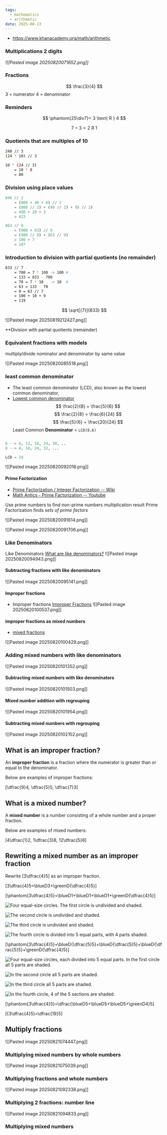 ```yaml
---
tags:
  - mathematics
  - arithmetic
date: 2025-08-13
---
```

* https://www.khanacademy.org/math/arithmetic

### Multiplications 2 digits

*![[Pasted image 20250820071652.png]]*

### Fractions

$$
\frac{3}{4}
$$
3 = numerator
4 = denominator

### Reminders

$$
\phantom{25\div7}= 3 \text{ R } 4
$$

$$
7\div3=2\text{ R } 1
$$
### Quotients that are multiples of 10

```bash
240 // 3
(24 * 10) // 3

10 * (24 // 3) 
	= 10 * 8 
	= 80

```
### Division using place values
```python
846 // 2 
	= (800 + 40 + 6) // 2
	= (800 // 2) + (40 // 2) + (6 // 2)
	= 400 + 20 + 3
	= 423

963 // 9
	= (900 + 63) // 9
	= (900 // 9) + (63 // 9)
	= 100 + 7
	= 107
```

### Introduction to division with partial quotients (no remainder)

```bash
833 // 7
	= 700 = 7 * 100 -> 100 # 
	= 133 = 833 - 700
	= 70 = 7 * 10   -> 10  # 
	= 63 = 133 - 70
	= 9 = 63 // 7
	= 100 + 10 + 9
	= 119
```

$$
\sqrt[{7}]{833}
$$

![[Pasted image 20250819212427.png]]

**Division with partial quotients (remainder)



### Equivalent fractions with models

multiply/divide nominator and denominator by same value 

![[Pasted image 20250820085518.png]]
### least common denominator


* The least common denominator (LCD), also known as the lowest common denominator,
* [Lowest common denominator](https://en.wikipedia.org/wiki/Lowest_common_denominator)
$$
\frac{2}{8} + \frac{5}{6} 
$$
$$
\frac{2}{8} = \frac{6}{24} 
$$
$$
\frac{5}{6} = \frac{20}{24} 
$$
Least Common **Denominator** = `LCD(8,6)`
```python

6 --> 6, 12, 18, 24, 30, ..
8 --> 8, 16, 24, 32, ...

LCD = 24
```

![[Pasted image 20250820092018.png]]

#### Prime Factorization

* [Prime Factorization / Integer Factorization -- Wiki](https://en.wikipedia.org/wiki/Integer_factorization)
* [Math Antics - Prime Factorization -- Youtube](https://www.youtube.com/watch?v=XGbOiYhHY2c&t=145s)

Use prime numbers to find non-prime numbers multiplication result
Prime Factorization finds *sets of prime factors* 

![[Pasted image 20250820091614.png]]

![[Pasted image 20250820091706.png]]


###  Like Denominators 

 Like Denominators [What are like denominators?](https://www.splashlearn.com/math-vocabulary/fractions/like-denominators)
![[Pasted image 20250820094943.png]]

#### Subtracting fractions with like denominators
![[Pasted image 20250820095141.png]]

#### Improper fractions

* Improper fractions [Improper Fractions](https://www.mathsisfun.com/improper-fractions.html)
![[Pasted image 20250820100537.png]]
#### improper fractions as mixed numbers

* [mixed fractions](https://www.mathsisfun.com/mixed-fractions.html)

![[Pasted image 20250820100429.png]]
### Adding mixed numbers with like denominators

![[Pasted image 20250820101352.png]]

#### Subtracting mixed numbers with like denominators

![[Pasted image 20250820101503.png]]

#### Mixed number addition with regrouping

![[Pasted image 20250820101954.png]]

#### Subtracting mixed numbers with regrouping

![[Pasted image 20250820102152.png]]

## What is an improper fraction?

An **improper fraction** is a fraction where the numerator is greater than or equal to the denominator.

Below are examples of improper fractions:

\[\dfrac{9}4, \dfrac{5}5, \dfrac{7}3\]

## What is a mixed number?

A **mixed number** is a number consisting of a whole number and a proper fraction.

Below are examples of mixed numbers:

\[4\dfrac{1}2, 1\dfrac{3}8, 12\dfrac{5}6\]

## Rewriting a mixed number as an improper fraction

Rewrite \[3\dfrac{4}5\] as an improper fraction.

\[3\dfrac{4}5=\blueD3+\greenD{\dfrac{4}5}\]

\[\phantom{3\dfrac{4}5}=\blueD1+\blueD1+\blueD1+\greenD{\dfrac{4}5}\]

![Four equal-size circles. The first circle is undivided and shaded.](https://cdn.kastatic.org/ka-perseus-graphie/78b31761d71cd780c724f70f24bf825cb11db0a7.svg)

![The second circle is undivided and shaded.](https://cdn.kastatic.org/ka-perseus-graphie/78b31761d71cd780c724f70f24bf825cb11db0a7.svg)

![The third circle is undivided and shaded.](https://cdn.kastatic.org/ka-perseus-graphie/78b31761d71cd780c724f70f24bf825cb11db0a7.svg)

![The fourth circle is divided into 5 equal parts, with 4 parts shaded.](https://cdn.kastatic.org/ka-perseus-graphie/eea8b0d98c89d18c0c43dd9172d43bb6a9b86434.svg)

\[\phantom{3\dfrac{4}5}=\blueD{\dfrac{5}5}+\blueD{\dfrac{5}5}+\blueD{\dfrac{5}5}+\greenD{\dfrac{4}5}\]

![Four equal-size circles, each divided into 5 equal parts. In the first circle all 5 parts are shaded.](https://cdn.kastatic.org/ka-perseus-graphie/bc707fe5f2b62dd092564677c82947cb00c4678a.svg)

![In the second circle all 5 parts are shaded.](https://cdn.kastatic.org/ka-perseus-graphie/bc707fe5f2b62dd092564677c82947cb00c4678a.svg)

![In the third circle all 5 parts are shaded.](https://cdn.kastatic.org/ka-perseus-graphie/bc707fe5f2b62dd092564677c82947cb00c4678a.svg)

![In the fourth circle, 4 of the 5 sections are shaded.](https://cdn.kastatic.org/ka-perseus-graphie/eea8b0d98c89d18c0c43dd9172d43bb6a9b86434.svg)

\[\phantom{3\dfrac{4}5}=\dfrac{\blueD5+\blueD5+\blueD5+\greenD4}5\]

\[{3\dfrac{4}5}=\dfrac{19}5\]

## Multiply fractions

![[Pasted image 20250821074447.png]]

### Multiplying mixed numbers by whole numbers
![[Pasted image 20250821075039.png]]

### Multiplying fractions and whole numbers

![[Pasted image 20250821092338.png]]

### Multiplying 2 fractions: number line

![[Pasted image 20250821094833.png]]

### Multiplying mixed numbers


